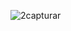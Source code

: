 
![2capturar](https://cloud.githubusercontent.com/assets/12912239/9280364/44839e7c-4294-11e5-94bb-93af19383271.PNG)
